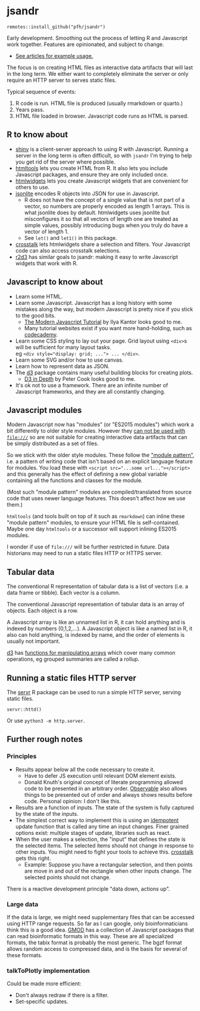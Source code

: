 # jsandr

```
remotes::install_github("pfh/jsandr")
```

Early development. Smoothing out the process of letting R and Javascript work together. Features are opinionated, and subject to change.

* [See articles for example usage.](https://logarithmic.net/jsandr/articles/)

The focus is on creating HTML files as interactive data artifacts that will last in the long term. We either want to completely eliminate the server or only require an HTTP server to serves static files.

Typical sequence of events:

1. R code is run. HTML file is produced (usually rmarkdown or quarto.) 
2. Years pass.
3. HTML file loaded in browser. Javascript code runs as HTML is parsed.


## R to know about

* [shiny] is a client-server approach to using R with Javascript. Running a server in the long term is often difficult, so with `jsandr` I'm trying to help you get rid of the server where possible.
* [htmltools] lets you create HTML from R. It also lets you include Javascript packages, and ensure they are only included once.
* [htmlwidgets] lets you create Javascript widgets that are convenient for others to use.
* [jsonlite] encodes R objects into JSON for use in Javascript.
    * R does not have the concept of a single value that is not part of a vector, so numbers are properly encoded as length 1 arrays. This is what jsonlite does by default. htmlwidgets uses jsonlite but misconfigures it so that all vectors of length one are treated as simple values, possibly introducing bugs when you truly do have a vector of length 1.
    * See `let()` and `let1()` in this package.
* [crosstalk] lets htmlwidgets share a selection and filters. Your Javascript code can also access crosstalk selections.
* [r2d3] has similar goals to jsandr: making it easy to write Javascript widgets that work with R.


## Javascript to know about

* Learn some HTML.
* Learn some Javascript. Javascript has a long history with some mistakes along the way, but modern Javascript is pretty nice if you stick to the good bits.
    * [The Modern Javascript Tutorial](https://javascript.info/) by Ilya Kantor looks good to me.
    * Many tutorial websites exist if you want more hand-holding, such as [codecademy](https://www.codecademy.com/).
* Learn some CSS styling to lay out your page. Grid layout using `<div>`s will be sufficient for many layout tasks. <br>eg `<div style="display: grid; ..."> ... </div>`.
* Learn some SVG and/or how to use canvas.
* Learn how to represent data as JSON.
* The [d3] package contains many useful building blocks for creating plots.
    * [D3 in Depth](https://www.d3indepth.com/) by Peter Cook looks good to me.
* It's ok not to use a framework. There are an infinite number of Javascript frameworks, and they are all constantly changing.


## Javascript modules

Modern Javascript now has "modules" (or "ES2015 modules") which work a bit differently to older style modules. However they [can not be used with `file:///`](https://developer.mozilla.org/en-US/docs/Web/JavaScript/Guide/Modules#other_differences_between_modules_and_standard_scripts) so are not suitable for creating interactive data artifacts that can be simply distributed as a set of files.

So we stick with the older style modules. These follow the ["module pattern"](https://gist.github.com/ian-schu/8e768a27fdfc4f7197af31fbca3fa8d7), i.e. a pattern of writing code that isn't based on an explicit language feature for modules. You load these with `<script src="...some url..."></script>` and this generally has the effect of defining a new global variable containing all the functions and classes for the module.

(Most such "module pattern" modules are compiled/translated from source code that uses newer language features. This doesn't affect how we use them.)

`htmltools` (and tools built on top of it such as `rmarkdown`) can inline these "module pattern" modules, to ensure your HTML file is self-contained. Maybe one day `htmltools` or a successor will support inlining ES2015 modules.

I wonder if use of `file:///` will be further restricted in future. Data historians may need to run a static files HTTP or HTTPS server.


## Tabular data

The conventional R representation of tabular data is a list of vectors (i.e. a data frame or tibble). Each vector is a column.

The conventional Javascript representation of tabular data is an array of objects. Each object is a row.

A Javascript array is like an unnamed list in R, it can hold anything and is indexed by numbers (0,1,2,...). A Javascript object is like a named list in R, it also can hold anything, is indexed by name, and the order of elements is usually not important.

[d3] has [functions for manipulating arrays](https://github.com/d3/d3-array) which cover many common operations, eg grouped summaries are called a rollup.


## Running a static files HTTP server

The [servr] R package can be used to run a simple HTTP server, serving static files.

```
servr::httd()
```

Or use `python3 -m http.server`.


## Further rough notes

### Principles

* Results appear below all the code necessary to create it. 
    * Have to defer JS execution until relevant DOM element exists.
    * Donald Knuth's original concept of literate programming allowed code to be presented in an arbitrary order. [Observable](https://observablehq.com/) also allows things to be presented out of order and always shows results before code. Personal opinion: I don't like this.
* Results are a function of inputs. The state of the system is fully captured by the state of the inputs.
* The simplest correct way to implement this is using an [idempotent] update function that is called any time an input changes. Finer grained options exist: multiple stages of update, libraries such as react.
* When the user makes a selection, the "input" that defines the state is the selected items. The selected items should not change in response to other inputs. You might need to fight your tools to achieve this. [crosstalk] gets this right.
    * Example: Suppose you have a rectangular selection, and then points are move in and out of the rectangle when other inputs change. The selected points should not change.

There is a reactive development principle "data down, actions up".

### Large data

If the data is large, we might need supplementary files that can be accessed using HTTP range requests. So far as I can google, only bioinformaticians think this is a good idea. [GMOD](https://github.com/GMOD) has a collection of Javascript packages that can read bioinformatic formats in this way. These are all specialized formats, the tabix format is probably the most generic. The bgzf format allows random access to compressed data, and is the basis for several of these formats.

### talkToPlotly implementation

Could be made more efficient:

* Don't always redraw if there is a filter.
* Set-specific updates.


[idempotent]:  https://stackoverflow.com/questions/1077412/what-is-an-idempotent-operation
[shiny]: https://shiny.rstudio.com/
[htmltools]: https://rstudio.github.io/htmltools/
[htmlwidgets]: http://htmlwidgets.org/
[jsonlite]: https://cran.rstudio.com/web/packages/jsonlite/index.html
[crosstalk]: https://rstudio.github.io/crosstalk/
[r2d3]: https://rstudio.github.io/r2d3/
[servr]: https://cran.rstudio.com/web/packages/servr/index.html
[d3]: https://github.com/d3/d3